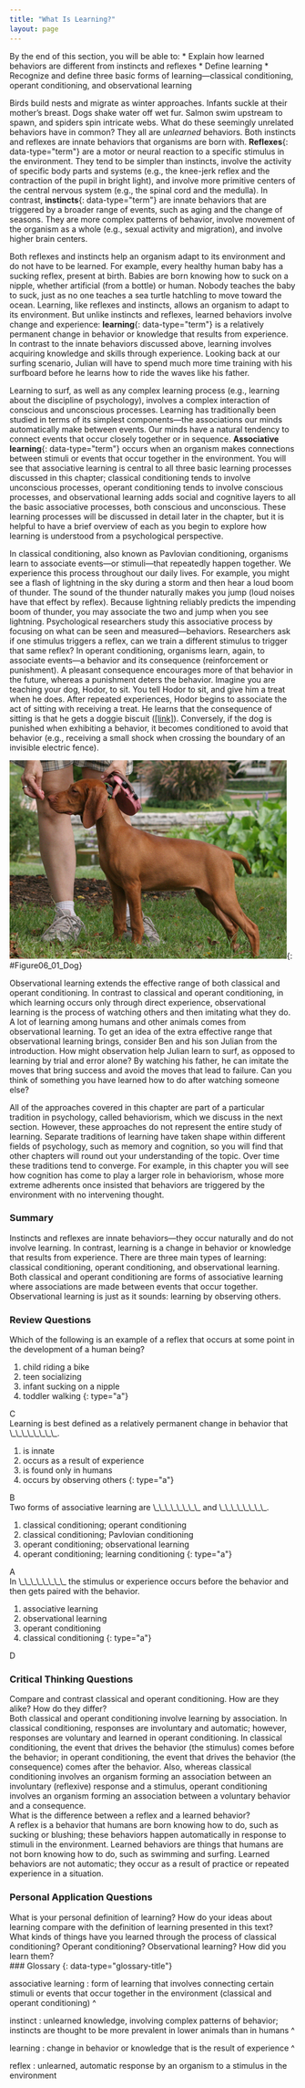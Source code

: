 ```yaml
---
title: "What Is Learning?"
layout: page
---
```



<div data-type="abstract" markdown="1">
By the end of this section, you will be able to:
* Explain how learned behaviors are different from instincts and reflexes
* Define learning
* Recognize and define three basic forms of learning—classical conditioning, operant conditioning, and observational learning

</div>

Birds build nests and migrate as winter approaches. Infants suckle at their mother’s breast. Dogs shake water off wet fur. Salmon swim upstream to spawn, and spiders spin intricate webs. What do these seemingly unrelated behaviors have in common? They all are *unlearned* behaviors. Both instincts and reflexes are innate behaviors that organisms are born with. **Reflexes**{: data-type="term"} are a motor or neural reaction to a specific stimulus in the environment. They tend to be simpler than instincts, involve the activity of specific body parts and systems (e.g., the knee-jerk reflex and the contraction of the pupil in bright light), and involve more primitive centers of the central nervous system (e.g., the spinal cord and the medulla). In contrast, **instincts**{: data-type="term"} are innate behaviors that are triggered by a broader range of events, such as aging and the change of seasons. They are more complex patterns of behavior, involve movement of the organism as a whole (e.g., sexual activity and migration), and involve higher brain centers.

Both reflexes and instincts help an organism adapt to its environment and do not have to be learned. For example, every healthy human baby has a sucking reflex, present at birth. Babies are born knowing how to suck on a nipple, whether artificial (from a bottle) or human. Nobody teaches the baby to suck, just as no one teaches a sea turtle hatchling to move toward the ocean. Learning, like reflexes and instincts, allows an organism to adapt to its environment. But unlike instincts and reflexes, learned behaviors involve change and experience: **learning**{: data-type="term"} is a relatively permanent change in behavior or knowledge that results from experience. In contrast to the innate behaviors discussed above, learning involves acquiring knowledge and skills through experience. Looking back at our surfing scenario, Julian will have to spend much more time training with his surfboard before he learns how to ride the waves like his father.

Learning to surf, as well as any complex learning process (e.g., learning about the discipline of psychology), involves a complex interaction of conscious and unconscious processes. Learning has traditionally been studied in terms of its simplest components—the associations our minds automatically make between events. Our minds have a natural tendency to connect events that occur closely together or in sequence. **Associative learning**{: data-type="term"} occurs when an organism makes connections between stimuli or events that occur together in the environment. You will see that associative learning is central to all three basic learning processes discussed in this chapter; classical conditioning tends to involve unconscious processes, operant conditioning tends to involve conscious processes, and observational learning adds social and cognitive layers to all the basic associative processes, both conscious and unconscious. These learning processes will be discussed in detail later in the chapter, but it is helpful to have a brief overview of each as you begin to explore how learning is understood from a psychological perspective.

In classical conditioning, also known as Pavlovian conditioning, organisms learn to associate events—or stimuli—that repeatedly happen together. We experience this process throughout our daily lives. For example, you might see a flash of lightning in the sky during a storm and then hear a loud boom of thunder. The sound of the thunder naturally makes you jump (loud noises have that effect by reflex). Because lightning reliably predicts the impending boom of thunder, you may associate the two and jump when you see lightning. Psychological researchers study this associative process by focusing on what can be seen and measured—behaviors. Researchers ask if one stimulus triggers a reflex, can we train a different stimulus to trigger that same reflex? In operant conditioning, organisms learn, again, to associate events—a behavior and its consequence (reinforcement or punishment). A pleasant consequence encourages more of that behavior in the future, whereas a punishment deters the behavior. Imagine you are teaching your dog, Hodor, to sit. You tell Hodor to sit, and give him a treat when he does. After repeated experiences, Hodor begins to associate the act of sitting with receiving a treat. He learns that the consequence of sitting is that he gets a doggie biscuit ([\[link\]](#Figure06_01_Dog)). Conversely, if the dog is punished when exhibiting a behavior, it becomes conditioned to avoid that behavior (e.g., receiving a small shock when crossing the boundary of an invisible electric fence).

![A photograph shows a dog standing at attention and smelling a treat in a person&#x2019;s hand.](../resources/CNX_Psych_06_01_Dog.jpg "In operant conditioning, a response is associated with a consequence. This dog has learned that certain behaviors result in receiving a treat. (credit: Crystal Rolfe)"){: #Figure06_01_Dog}

Observational learning extends the effective range of both classical and operant conditioning. In contrast to classical and operant conditioning, in which learning occurs only through direct experience, observational learning is the process of watching others and then imitating what they do. A lot of learning among humans and other animals comes from observational learning. To get an idea of the extra effective range that observational learning brings, consider Ben and his son Julian from the introduction. How might observation help Julian learn to surf, as opposed to learning by trial and error alone? By watching his father, he can imitate the moves that bring success and avoid the moves that lead to failure. Can you think of something you have learned how to do after watching someone else?

All of the approaches covered in this chapter are part of a particular tradition in psychology, called behaviorism, which we discuss in the next section. However, these approaches do not represent the entire study of learning. Separate traditions of learning have taken shape within different fields of psychology, such as memory and cognition, so you will find that other chapters will round out your understanding of the topic. Over time these traditions tend to converge. For example, in this chapter you will see how cognition has come to play a larger role in behaviorism, whose more extreme adherents once insisted that behaviors are triggered by the environment with no intervening thought.

### Summary

Instincts and reflexes are innate behaviors—they occur naturally and do not involve learning. In contrast, learning is a change in behavior or knowledge that results from experience. There are three main types of learning: classical conditioning, operant conditioning, and observational learning. Both classical and operant conditioning are forms of associative learning where associations are made between events that occur together. Observational learning is just as it sounds: learning by observing others.

### Review Questions

<div data-type="exercise">
<div data-type="problem" markdown="1">
Which of the following is an example of a reflex that occurs at some point in the development of a human being?

1.  child riding a bike
2.  teen socializing
3.  infant sucking on a nipple
4.  toddler walking
{: type="a"}

</div>
<div data-type="solution" markdown="1">
C

</div>
</div>

<div data-type="exercise">
<div data-type="problem" markdown="1">
Learning is best defined as a relatively permanent change in behavior that \_\_\_\_\_\_\_\_.

1.  is innate
2.  occurs as a result of experience
3.  is found only in humans
4.  occurs by observing others
{: type="a"}

</div>
<div data-type="solution" markdown="1">
B

</div>
</div>

<div data-type="exercise">
<div data-type="problem" markdown="1">
Two forms of associative learning are \_\_\_\_\_\_\_\_ and \_\_\_\_\_\_\_\_.

1.  classical conditioning; operant conditioning
2.  classical conditioning; Pavlovian conditioning
3.  operant conditioning; observational learning
4.  operant conditioning; learning conditioning
{: type="a"}

</div>
<div data-type="solution" markdown="1">
A

</div>
</div>

<div data-type="exercise">
<div data-type="problem" markdown="1">
In \_\_\_\_\_\_\_\_ the stimulus or experience occurs before the behavior and then gets paired with the behavior.

1.  associative learning
2.  observational learning
3.  operant conditioning
4.  classical conditioning
{: type="a"}

</div>
<div data-type="solution" markdown="1">
D

</div>
</div>

### Critical Thinking Questions

<div data-type="exercise">
<div data-type="problem" markdown="1">
Compare and contrast classical and operant conditioning. How are they alike? How do they differ?

</div>
<div data-type="solution" markdown="1">
Both classical and operant conditioning involve learning by association. In classical conditioning, responses are involuntary and automatic; however, responses are voluntary and learned in operant conditioning. In classical conditioning, the event that drives the behavior (the stimulus) comes before the behavior; in operant conditioning, the event that drives the behavior (the consequence) comes after the behavior. Also, whereas classical conditioning involves an organism forming an association between an involuntary (reflexive) response and a stimulus, operant conditioning involves an organism forming an association between a voluntary behavior and a consequence.

</div>
</div>

<div data-type="exercise">
<div data-type="problem" markdown="1">
What is the difference between a reflex and a learned behavior?

</div>
<div data-type="solution" markdown="1">
A reflex is a behavior that humans are born knowing how to do, such as sucking or blushing; these behaviors happen automatically in response to stimuli in the environment. Learned behaviors are things that humans are not born knowing how to do, such as swimming and surfing. Learned behaviors are not automatic; they occur as a result of practice or repeated experience in a situation.

</div>
</div>

### Personal Application Questions

<div data-type="exercise">
<div data-type="problem" markdown="1">
What is your personal definition of learning? How do your ideas about learning compare with the definition of learning presented in this text?

</div>
</div>

<div data-type="exercise">
<div data-type="problem" markdown="1">
What kinds of things have you learned through the process of classical conditioning? Operant conditioning? Observational learning? How did you learn them?

</div>
</div>

<div data-type="glossary" markdown="1">
### Glossary
{: data-type="glossary-title"}

associative learning
: form of learning that involves connecting certain stimuli or events that occur together in the environment (classical and operant conditioning)
^

instinct
: unlearned knowledge, involving complex patterns of behavior; instincts are thought to be more prevalent in lower animals than in humans
^

learning
: change in behavior or knowledge that is the result of experience
^

reflex
: unlearned, automatic response by an organism to a stimulus in the environment

</div>

